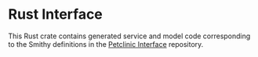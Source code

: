 # Rust Interface
This Rust crate contains generated service and model code corresponding to the Smithy definitions in the [Petclinic Interface](..) repository.